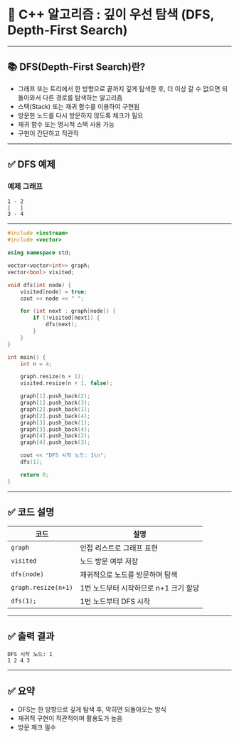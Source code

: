 # 📌 C++ 알고리즘 : 깊이 우선 탐색 (DFS, Depth-First Search)

---

## 📚 DFS(Depth-First Search)란?

- 그래프 또는 트리에서 한 방향으로 끝까지 깊게 탐색한 후, 더 이상 갈 수 없으면 되돌아와서 다른 경로를 탐색하는 알고리즘
- 스택(Stack) 또는 재귀 함수를 이용하여 구현됨
- 방문한 노드를 다시 방문하지 않도록 체크가 필요
- 재귀 함수 또는 명시적 스택 사용 가능
- 구현이 간단하고 직관적

---

## ✅ DFS 예제 


### 예제 그래프

```
1 - 2
|   |
3 - 4
```
---

```cpp
#include <iostream>
#include <vector>

using namespace std;

vector<vector<int>> graph;
vector<bool> visited;

void dfs(int node) {
    visited[node] = true;
    cout << node << " ";

    for (int next : graph[node]) {
        if (!visited[next]) {
            dfs(next);
        }
    }
}

int main() {
    int n = 4;

    graph.resize(n + 1);
    visited.resize(n + 1, false);

    graph[1].push_back(2);
    graph[1].push_back(3);
    graph[2].push_back(1);
    graph[2].push_back(4);
    graph[3].push_back(1);
    graph[3].push_back(4);
    graph[4].push_back(2);
    graph[4].push_back(3);

    cout << "DFS 시작 노드: 1\n";
    dfs(1);

    return 0;
}
```

---

## ✅ 코드 설명

| 코드 | 설명 |
|------|------|
| `graph` | 인접 리스트로 그래프 표현 |
| `visited` | 노드 방문 여부 저장 |
| `dfs(node)` | 재귀적으로 노드를 방문하며 탐색 |
| `graph.resize(n+1)` | 1번 노드부터 시작하므로 n+1 크기 할당 |
| `dfs(1);` | 1번 노드부터 DFS 시작 |

---

## ✅ 출력 결과

```
DFS 시작 노드: 1
1 2 4 3
```

---

## ✅ 요약

- DFS는 한 방향으로 깊게 탐색 후, 막히면 되돌아오는 방식
- 재귀적 구현이 직관적이며 활용도가 높음
- 방문 체크 필수